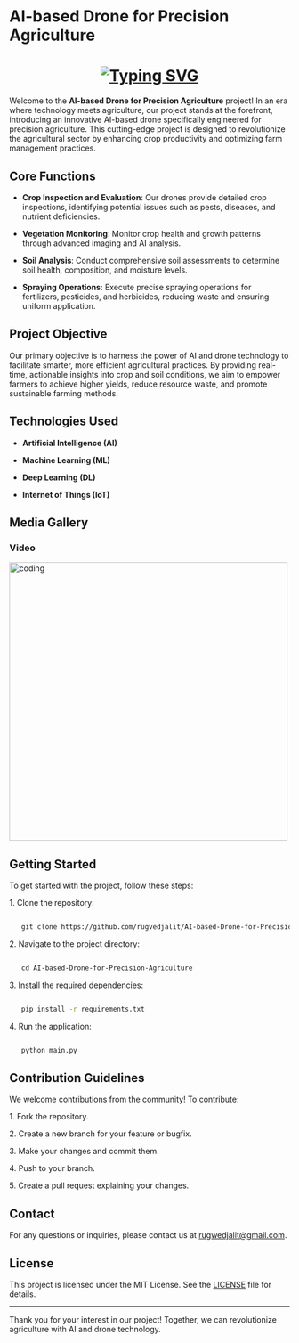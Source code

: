 # AI-based Drone for Precision Agriculture

<H1 align=center>
<a href="https://git.io/typing-svg"><img src="https://readme-typing-svg.demolab.com?font=Informal+Roman&weight=10&size=30&duration=1000&pause=1000&color=32012F&center=true&vCenter=true&random=false&width=435&lines=Our+project+is+constantly+evolving+;and+under+active+development%2C;+with+ongoing+improvements+and+;features+being+implemented." alt="Typing SVG" /></a>
</H1>

Welcome to the **AI-based Drone for Precision Agriculture** project! In an era where technology meets agriculture, our project stands at the forefront, introducing an innovative AI-based drone specifically engineered for precision agriculture. This cutting-edge project is designed to revolutionize the agricultural sector by enhancing crop productivity and optimizing farm management practices.

## Core Functions

- **Crop Inspection and Evaluation**: Our drones provide detailed crop inspections, identifying potential issues such as pests, diseases, and nutrient deficiencies.

- **Vegetation Monitoring**: Monitor crop health and growth patterns through advanced imaging and AI analysis.

- **Soil Analysis**: Conduct comprehensive soil assessments to determine soil health, composition, and moisture levels.

- **Spraying Operations**: Execute precise spraying operations for fertilizers, pesticides, and herbicides, reducing waste and ensuring uniform application.

## Project Objective

Our primary objective is to harness the power of AI and drone technology to facilitate smarter, more efficient agricultural practices. By providing real-time, actionable insights into crop and soil conditions, we aim to empower farmers to achieve higher yields, reduce resource waste, and promote sustainable farming methods.

## Technologies Used

- **Artificial Intelligence (AI)**

- **Machine Learning (ML)**

- **Deep Learning (DL)**

- **Internet of Things (IoT)**

## Media Gallery

### Video

<img align ="centre" alt="coding" width="500" src="https://github.com/rugvedjalit/AI-based-Drone-for-Precision-Agriculture/blob/main/Media-Gallery/PropellerTest.gif">

## Getting Started

To get started with the project, follow these steps:

1\. Clone the repository:
```bash

   git clone https://github.com/rugvedjalit/AI-based-Drone-for-Precision-Agriculture.git
```

2\. Navigate to the project directory:
```bash

   cd AI-based-Drone-for-Precision-Agriculture

```

3\. Install the required dependencies:
```bash

   pip install -r requirements.txt

```

4\. Run the application:
```bash

   python main.py

```

## Contribution Guidelines

We welcome contributions from the community! To contribute:

1\. Fork the repository.

2\. Create a new branch for your feature or bugfix.

3\. Make your changes and commit them.

4\. Push to your branch.

5\. Create a pull request explaining your changes.

## Contact

For any questions or inquiries, please contact us at [rugwedjalit@gmail.com](mailto:rugvedjalit@gmail.com).

## License

This project is licensed under the MIT License. See the [LICENSE](LICENSE) file for details.

---

Thank you for your interest in our project! Together, we can revolutionize agriculture with AI and drone technology.
